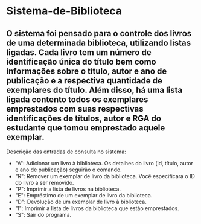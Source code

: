 # Sistema-de-Biblioteca
O sistema foi pensado para o controle dos livros de uma determinada biblioteca, utilizando listas ligadas. 
Cada livro tem um número de identificação única do título bem como informações sobre o título,
autor e ano de publicação e a respectiva quantidade de exemplares do título. Além disso, há
uma lista ligada contento todos os exemplares emprestados com suas respectivas identificações
de títulos, autor e RGA do estudante que tomou emprestado aquele exemplar.
-----------------------
Descrição das entradas de consulta no sistema:
- "A": Adicionar um livro à biblioteca. Os detalhes do livro (id,
título, autor e ano de publicação) seguirão o comando.
- "R": Remover um exemplar de livro da biblioteca. Você especificará o ID do livro a ser removido.
- "P": Imprimir a lista de livros na biblioteca.
- "E": Empréstimo de um exemplar de livro da biblioteca.
- "D": Devolução de um exemplar de livro à biblioteca.
- "I": Imprimir a lista de livros da biblioteca que estão emprestados.
- "S": Sair do programa.
